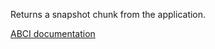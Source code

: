 Returns a snapshot chunk from the application.

[ABCI documentation](https://docs.tendermint.com/master/spec/abci/abci.html#loadsnapshotchunk)